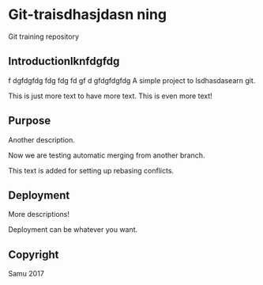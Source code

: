 # Git-traisdhasjdasn	ning
Git training repository

## Introductionlknfdgfdg
f
dgfdgfdg
fdg
fdg
fd
gf
d
gfdgfdgfdg
A simple project to lsdhasdasearn git.

This is just more text to have more text. This is even more text!

## Purpose
Another description.

Now we are testing automatic merging from another branch.

This text is added for setting up rebasing conflicts.

## Deployment
More descriptions!

Deployment can be whatever you want.

## Copyright
Samu 2017